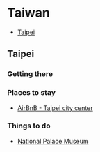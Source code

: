 # Taiwan

* [Taipei](#taipei)

## <a name="taipei"></a> Taipei

### Getting there

### Places to stay
* [AirBnB - Taipei city center](https://www.airbnb.ca/rooms/1120793?locale=en)

### Things to do

* [National Palace Museum](http://www.npm.gov.tw/en/)
